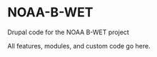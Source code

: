 NOAA-B-WET
==========

Drupal code for the NOAA B-WET project

All features, modules, and custom code go here.